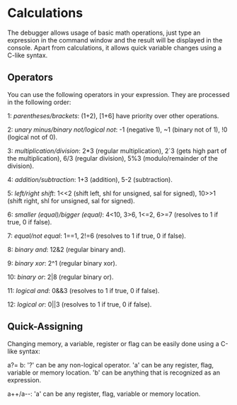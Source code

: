 # Calculations
The debugger allows usage of basic math operations, just type an expression in the command window and the result will be displayed in the console. Apart from calculations, it allows quick variable changes using a C-like syntax.

## Operators
You can use the following operators in your expression. They are processed in the following order:

  1:   *parentheses/brackets*: (1+2), [1+6] have priority over other operations.

  2:   *unary minus/binary not/logical not*: -1 (negative 1), ~1 (binary not of 1), !0 (logical not of 0).

  3:   *multiplication/division*: 2*3 (regular multiplication), 2`3 (gets high part of the multiplication), 6/3 (regular division), 5%3 (modulo/remainder of the division).

  4:   *addition/subtraction*: 1+3 (addition), 5-2 (subtraction).

  5:   *left/right shift*: 1<<2 (shift left, shl for unsigned, sal for signed), 10>>1 (shift right, shl for unsigned, sal for signed). 

  6:   *smaller (equal)/bigger (equal)*: 4<10, 3>6, 1<=2, 6>=7 (resolves to 1 if true, 0 if false).

  7:   *equal/not equal*: 1==1, 2!=6 (resolves to 1 if true, 0 if false).

  8:   *binary and*: 12&2 (regular binary and).

  9:   *binary xor*: 2^1 (regular binary xor).

  10:  *binary or*: 2|8 (regular binary or).

  11:  *logical and*: 0&&3 (resolves to 1 if true, 0 if false).

  12:  *logical or*: 0||3 (resolves to 1 if true, 0 if false).

## Quick-Assigning
Changing memory, a variable, register or flag can be easily done using a C-like syntax:

a?= b: '?' can be any non-logical operator. 'a' can be any register, flag, variable or memory location. 'b' can be anything that is recognized as an expression.

a++/a--: 'a' can be any register, flag, variable or memory location.
